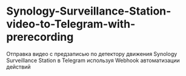 # Synology-Surveillance-Station-video-to-Telegram-with-prerecording
Отправка видео с предзаписью по детектору движения Synology Surveillance Station в Telegram используя Webhook автоматизации действий
